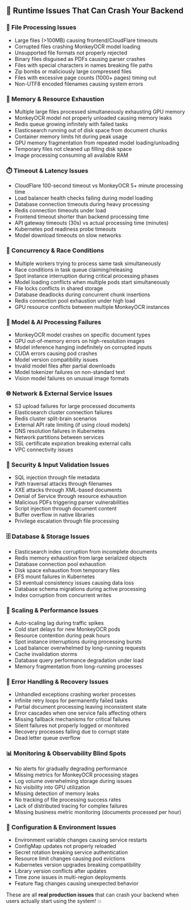 ## 🚨 **Runtime Issues That Can Crash Your Backend**

### **📁 File Processing Issues**
- Large files (>100MB) causing frontend/CloudFlare timeouts
- Corrupted files crashing MonkeyOCR model loading
- Unsupported file formats not properly rejected
- Binary files disguised as PDFs causing parser crashes
- Files with special characters in names breaking file paths
- Zip bombs or maliciously large compressed files
- Files with excessive page counts (1000+ pages) timing out
- Non-UTF8 encoded filenames causing system errors

### **💾 Memory & Resource Exhaustion**
- Multiple large files processed simultaneously exhausting GPU memory
- MonkeyOCR model not properly unloaded causing memory leaks
- Redis queue growing infinitely with failed tasks
- Elasticsearch running out of disk space from document chunks
- Container memory limits hit during peak usage
- GPU memory fragmentation from repeated model loading/unloading
- Temporary files not cleaned up filling disk space
- Image processing consuming all available RAM

### **⏱️ Timeout & Latency Issues**
- CloudFlare 100-second timeout vs MonkeyOCR 5+ minute processing time
- Load balancer health checks failing during model loading
- Database connection timeouts during heavy processing
- Redis connection timeouts under load
- Frontend timeout shorter than backend processing time
- API gateway timeouts (30s) vs actual processing time (minutes)
- Kubernetes pod readiness probe timeouts
- Model download timeouts on slow networks

### **🔄 Concurrency & Race Conditions**
- Multiple workers trying to process same task simultaneously  
- Race conditions in task queue claiming/releasing
- Spot instance interruption during critical processing phases
- Model loading conflicts when multiple pods start simultaneously
- File locks conflicts in shared storage
- Database deadlocks during concurrent chunk insertions
- Redis connection pool exhaustion under high load
- GPU resource conflicts between multiple MonkeyOCR instances

### **🎯 Model & AI Processing Failures**
- MonkeyOCR model crashes on specific document types
- GPU out-of-memory errors on high-resolution images
- Model inference hanging indefinitely on corrupted inputs
- CUDA errors causing pod crashes
- Model version compatibility issues
- Invalid model files after partial downloads
- Model tokenizer failures on non-standard text
- Vision model failures on unusual image formats

### **🌐 Network & External Service Issues**
- S3 upload failures for large processed documents
- Elasticsearch cluster connection failures
- Redis cluster split-brain scenarios
- External API rate limiting (if using cloud models)
- DNS resolution failures in Kubernetes
- Network partitions between services
- SSL certificate expiration breaking external calls
- VPC connectivity issues

### **🔐 Security & Input Validation Issues**
- SQL injection through file metadata
- Path traversal attacks through filenames
- XXE attacks through XML-based documents  
- Denial of Service through resource exhaustion
- Malicious PDFs triggering parser vulnerabilities
- Script injection through document content
- Buffer overflow in native libraries
- Privilege escalation through file processing

### **🗄️ Database & Storage Issues**
- Elasticsearch index corruption from incomplete documents
- Redis memory exhaustion from large serialized objects
- Database connection pool exhaustion
- Disk space exhaustion from temporary files
- EFS mount failures in Kubernetes
- S3 eventual consistency issues causing data loss
- Database schema migrations during active processing
- Index corruption from concurrent writes

### **🚀 Scaling & Performance Issues**
- Auto-scaling lag during traffic spikes
- Cold start delays for new MonkeyOCR pods
- Resource contention during peak hours
- Spot instance interruptions during processing bursts
- Load balancer overwhelmed by long-running requests
- Cache invalidation storms
- Database query performance degradation under load
- Memory fragmentation from long-running processes

### **🔄 Error Handling & Recovery Issues**
- Unhandled exceptions crashing worker processes
- Infinite retry loops for permanently failed tasks
- Partial document processing leaving inconsistent state
- Error cascades when one service fails affecting others
- Missing fallback mechanisms for critical failures
- Silent failures not properly logged or monitored
- Recovery processes failing due to corrupt state
- Dead letter queue overflow

### **📊 Monitoring & Observability Blind Spots**
- No alerts for gradually degrading performance
- Missing metrics for MonkeyOCR processing stages
- Log volume overwhelming storage during issues
- No visibility into GPU utilization
- Missing detection of memory leaks
- No tracking of file processing success rates
- Lack of distributed tracing for complex failures
- Missing business metric monitoring (documents processed per hour)

### **🔧 Configuration & Environment Issues**
- Environment variable changes causing service restarts
- ConfigMap updates not properly reloaded
- Secret rotation breaking service authentication
- Resource limit changes causing pod evictions
- Kubernetes version upgrades breaking compatibility
- Library version conflicts after updates
- Time zone issues in multi-region deployments
- Feature flag changes causing unexpected behavior

These are all **real production issues** that can crash your backend when users actually start using the system! 💥